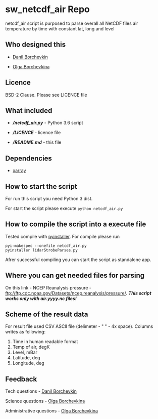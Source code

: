 # sw_netcdf_air Repo

netcdf_air script is purposed to parse overall all NetCDF files air temperature by time with constant lat, long and level

## Who designed this

* [Danil Borchevkin](http://github.com/DanilBorchevkin)

* [Olga Borchevkina](https://github.com/olgaborchevkina)

## Licence

BSD-2 Clause. Please see LICENCE file

## What included

* ***/netcdf_air.py*** - Python 3.6 script

* ***/LICENCE*** - licence file

* ***/README.md*** - this file

## Dependencies

* [xarray](http://xarray.pydata.org/en/stable/)

## How to start the script

For run this script you need Python 3 dist.

For start the script please execute ```python netcdf_air.py```

## How to compile the script into a execute file

Tested compile with [pyinstaller](http://www.pyinstaller.org). For compile please run 

```
pyi-makespec --onefile netcdf_air.py
pyinstaller lidarStrobeParses.py
```

Afrer successful compiling you can start the script as standalone app. 

## Where you can get needed files for parsing

On this link - NCEP Reanalysis pressure - ftp://ftp.cdc.noaa.gov/Datasets/ncep.reanalysis/pressure/. ***This script works only with air.yyyy.nc files!***

## Scheme of the result data
For result file used CSV ASCII file (delimeter - "    " - 4x space). Columns writes as following:

1. Time in human readable format
2. Temp of air, degK
3. Level, mBar
4. Latitude, deg
5. Longitude, deg

## Feedback

Tech questions - [Danil Borchevkin](http://github.com/DanilBorchevkin)

Science questions - [Olga Borchevkina](https://github.com/olgaborchevkina)

Administrative questions - [Olga Borchevkina](https://github.com/olgaborchevkina)
